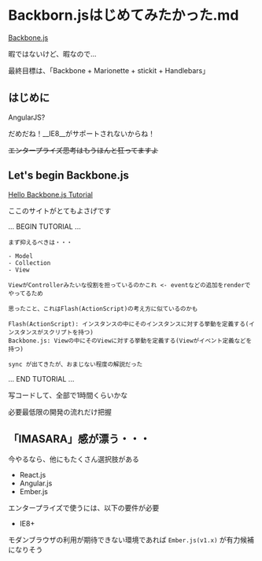 Backborn.jsはじめてみたかった.md
===

[Backbone.js](http://backbonejs.org/)

暇ではないけど、暇なので...

最終目標は、「Backbone + Marionette + stickit + Handlebars」

## はじめに

AngularJS?

だめだね！__IE8__がサポートされないからね！

~~エンタープライズ思考はもうほんと狂ってますよ~~

## Let's begin Backbone.js

[Hello Backbone.js Tutorial](http://jasongiedymin.github.io/hello-backbonejs/)

ここのサイトがとてもよさげです

... BEGIN TUTORIAL ...

```
まず抑えるべきは・・・

- Model
- Collection
- View

ViewがControllerみたいな役割を担っているのかこれ <- eventなどの追加をrenderでやってるため

思ったこと、これはFlash(ActionScript)の考え方に似ているのかも

Flash(ActionScript): インスタンスの中にそのインスタンスに対する挙動を定義する(インスタンスがスクリプトを持つ)
Backbone.js: Viewの中にそのViewに対する挙動を定義する(Viewがイベント定義などを持つ)

sync が出てきたが、おまじない程度の解説だった
```

... END TUTORIAL ...

写コードして、全部で1時間くらいかな

必要最低限の開発の流れだけ把握

## 「IMASARA」感が漂う・・・

今やるなら、他にもたくさん選択肢がある

- React.js
- Angular.js
- Ember.js

エンタープライズで使うには、以下の要件が必要

- IE8+

モダンブラウザの利用が期待できない環境であれば `Ember.js(v1.x)` が有力候補になりそう
